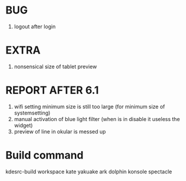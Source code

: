 # BUG
1. logout after login

# EXTRA
1. nonsensical size of tablet preview

# REPORT AFTER 6.1
1. wifi setting minimum size is still too large (for minimum size of systemsetting)
2. manual activation of blue light filter (when is in disable it useless the widget)
3. preview of line in okular is messed up

# Build command
kdesrc-build workspace kate yakuake ark dolphin konsole spectacle
